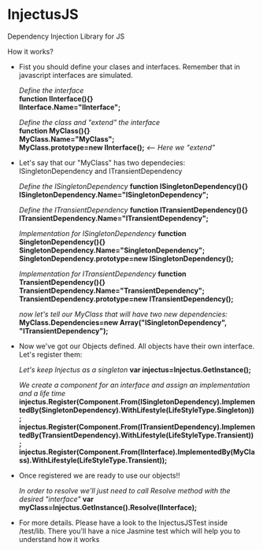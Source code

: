 InjectusJS
==========

Dependency Injection Library for JS

How it works?

- Fist you should define your clases and interfaces. Remember that in javascript interfaces are simulated.

  *Define the interface*  
  **function IInterface(){}**  
  **IInterface.Name="IInterface";**
  
  *Define the class and "extend" the interface*  
  **function MyClass(){}**  
  **MyClass.Name="MyClass";**  
  **MyClass.prototype=new IInterface();** *<-- Here we "extend"*
  
  
- Let's say  that our "MyClass" has two dependecies: ISingletonDependency and ITransientDependency
  
  *Define the ISingletonDependency*
  **function ISingletonDependency(){}**
  **ISingletonDependency.Name="ISingletonDependency";**
  
  *Define the ITransientDependency*
  **function ITransientDependency(){}**
  **ITransientDependency.Name="ITransientDependency";**
  
  *Implementation for ISingletonDependency*
  **function SingletonDependency(){}**
  **SingletonDependency.Name="SingletonDependency";**
  **SingletonDependency.prototype=new ISingletonDependency();**
  
  *Implementation for ITransientDependency*
  **function TransientDependency(){}**
  **TransientDependency.Name="TransientDependency";**
  **TransientDependency.prototype=new ITransientDependency();**
  
  *now let's  tell our MyClass that will have two new dependencies:*
  **MyClass.Dependencies=new Array("ISingletonDependency", "ITransientDependency");**
  
  
- Now we've got our Objects defined. All objects have their own interface. Let's register them:

  *Let's keep Injectus as a singleton*
  **var injectus=Injectus.GetInstance();**
  
  *We create a component for an interface and assign an implementation and a life time*
  **injectus.Register(Component.From(ISingletonDependency).ImplementedBy(SingletonDependency).WithLifestyle(LifeStyleType.Singleton));**
  **injectus.Register(Component.From(ITransientDependency).ImplementedBy(TransientDependency).WithLifestyle(LifeStyleType.Transient));**
  **injectus.Register(Component.From(IInterface).ImplementedBy(MyClass).WithLifestyle(LifeStyleType.Transient));**
  

- Once registered we are ready to use our objects!!
  
  *In order to resolve we'll just need to call Resolve method with the desired "interface"*
  **var myClass=Injectus.GetInstance().Resolve(IInterface);**
  
  
- For more details. Please have a look to the InjectusJSTest inside /test/lib. There you'll have a nice Jasmine test which will help you to understand how it works
